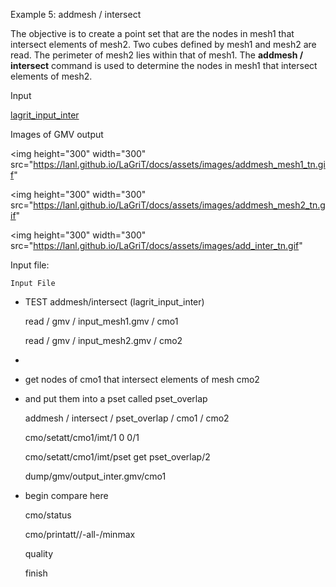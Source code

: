 
Example 5: addmesh / intersect

The objective is to create a point set that are the nodes in mesh1
that intersect elements of mesh2.
Two cubes defined by mesh1 and mesh2 are read. The perimeter of
mesh2 lies within that of mesh1. The **addmesh / intersect** command
is used to determine the nodes in mesh1 that intersect elements of
mesh2.

Input

[lagrit\_input\_inter](../lagrit_input_inter)
 
Images of GMV output


<img height="300" width="300" src="https://lanl.github.io/LaGriT/docs/assets/images/addmesh_mesh1_tn.gif"


<img height="300" width="300" src="https://lanl.github.io/LaGriT/docs/assets/images/addmesh_mesh2_tn.gif"


<img height="300" width="300" src="https://lanl.github.io/LaGriT/docs/assets/images/add_inter_tn.gif"
  

Input file:

    Input File
* TEST
    addmesh/intersect (lagrit\_input\_inter)

    read / gmv / input\_mesh1.gmv / cmo1

    read / gmv / input\_mesh2.gmv / cmo2

    
*

    
* get nodes of cmo1 that intersect elements of mesh cmo2

    
* and put them into a pset called pset\_overlap

    addmesh / intersect / pset\_overlap / cmo1 / cmo2

    cmo/setatt/cmo1/imt/1 0 0/1

    cmo/setatt/cmo1/imt/pset get pset\_overlap/2

    dump/gmv/output\_inter.gmv/cmo1

    
* begin compare here

    cmo/status

    cmo/printatt//-all-/minmax

    quality

    finish


